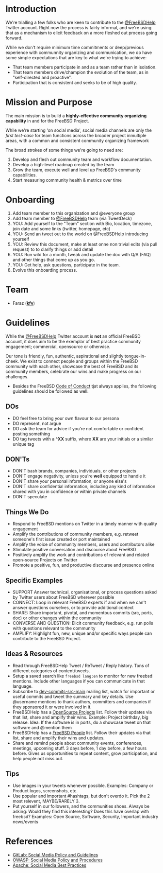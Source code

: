Introduction
============

We're trialling a few folks who are keen to contribute to the
[@FreeBSDHelp](https://twitter.com/FreeBSDHelp) Twitter account. Right now the
process is fairly informal, and we're using that as a mechanism to elicit
feedback on a more fleshed out process going forward.

While we don't require minimum time commitments or deep/previous experience with communnity organizing and communication, we do have
some simple expectations that are key to what we're trying to achieve:

 * That team members participate in and as a team rather than in isolation.
 * That team members drive/champion the evolution of the team, as in "self-directed and proactive".
 * Participation that is consistent and seeks to be of high quality.

Mission and Purpose
===================

The main mission is to build a **highly-effective community organizing capability** in and for the FreeBSD Project.

While we're starting 'on social media', social media channels are only the _first test-case_ for team functions across the broader project inmultiple areas, with a common and consistent community organizing framework

The broad strokes of some things we're going to need are:

1. Develop and flesh out community team and workflow documentation.
2. Develop a high-level roadmap created by the team
3. Grow the team, execute well and level up FreeBSD's community capabilities.
4. Start measuring community health & metrics over time

Onboarding
==========

1. Add team member to this organization and @everyone group
2. Add team member to [@FreeBSDHelp](https://twitter.com/FreeBSDHelp) team (via TweetDeck)
3. YOU: Add yourself to the "Team" section with Bio, location, timezone, join date and some links (twitter, homepage, etc)
4. YOU: Send an tweet out to the world on @FreeBSDHelp introducing yourself
5. YOU: Review this document, make at least onne non trivial edits (via pull request) to to clarify things or add detail
6. YOU: Run wild for a month, tweak and update the doc with Q/A (FAQ) and other things that come up as you go.
7. YOU: Get help, ask questions, participate in the team.
8. Evolve this onboarding process.

Team
====

 * Faraz ([__kfv__](https://twitter.com/__kfv__)) 

Guidelines
==========

While the [@FreeBSDHelp](https://twitter.com/FreeBSDHelp) Twitter account is
**not** an official FreeBSD account, it does aim to be the exemplar of best
practice community engagement; commercial, opensource or otherwise.

Our tone is friendly, fun, authentic, aspirational and slightly tongue-in-cheek.
We exist to connect people and groups within the FreeBSD community with each
other, showcase the best of FreeBSD and its community members, celebrate our
wins and make progress on our challenges.

* Besides the FreeBSD [Code of
  Conduct](https://www.freebsd.org/internal/code-of-conduct/) tjat always
  applies, the following guidelines should be followed as well.

DOs
----

* DO feel free to bring your own flavour to our persona
* DO represent, not argue
* DO ask the team for advice if you're not comfortable or confident posting
  something
* DO tag tweets with a **^XX** suffix, where **XX** are your initials or a
  similar unique tag

DON'Ts
------

* DON'T bash brands, companies, individuals, or other projects
* DON'T engage negativity, unless you're **well** equipped to handle it
* DON'T share your personal information, or anyone else's
* DON'T share confidential information, including any kind of information shared
  with you in confidence or within private channels
* DON'T speculate

Things We Do
------------

* Respond to FreeBSD mentions on Twitter in a timely manner with quality
  engagement
* Amplify the contributions of community members, e.g. retweet someone's
  first issue created or port maintained
* Amplify the voice of community members, users and contributors alike
* Stimulate positive conversation and discourse about FreeBSD
* Positively amplify the work and contributions of relevant and related
  open-source Projects on Twitter
* Promote a positive, fun, and productive discourse and presence online

Specific Examples
-----------------

* SUPPORT Answer technical, organisational, or process questions asked by Twitter
  users about FreeBSD wherever possible
* CONNECT: Loop in relevant FreeBSD experts if and when we can't answer questions
  ourselves, or to provide additional context
* SHARE: Share important, pivotal, and momentous commits (src, ports, doc) or other
  changes within the community
* CONVERSE AND QUESTION: Elicit community feedback, e.g. run polls with questions relevant to the
  community
* AMPLIFY: Highlight fun, new, unique and/or specific ways people can contribute to
  the FreeBSD Project.

Ideas & Resources
-----------------------

 * Read through FreeBSDHelp Tweet / ReTweet / Reply history. Tons of different categories of content/tweets.
 * Setup a saved search like `freebsd lang:en` to monitor for new freebsd mentions. 
   Include other languages if you can communicate in that language.
 * Subscribe to [dev-commits-src-main](https://lists.freebsd.org/mailman/listinfo/dev-commits-src-main) mailing list, watch
  for important or useful commits and tweet the summary and key details. Use @username mentions to thank authors, committers and
  companies if they sponsored it or were involved in it.
 * FreeBSDHelp has a [OpenSource Projects](https://twitter.com/i/lists/1340730882705874944) list. Follow their updates via that list, share and
   amplify their wins. Example: Project birthday, big release. Idea: If the software is in ports, do a showcase tweet on that software
   and @mention them
 * FreeBSDHelp has a [FreeBSD People](https://twitter.com/i/lists/1340730882705874944) list. Follow their updates via that list, share and
   amplify their wins and updates.
 * Share and remind people about community events, conferences, meetings, upcoming stuff. 3 days before, 1 day before, a few hours before. Gives us opportunities to repeat content, grow participation, and help people not miss out.

  
Tips
----

 * Use images in your tweets whenever possible. Examples: Company or Product logos, screenshots, etc.
 * Use popular and important #hashtags, but don't overdo it. Pick the 2 most relevent, MAYBE/RARELY 3.
 * Put yourself in our followers, and the communities shoes. Always be asking: Would they find this interesting?
   Does this have overlap with freebsd? Examples: Open Source, Software,  Security, Important industry news/events




 
References
==========

* [GitLab: Social Media Policy and
  Guidelines](https://about.gitlab.com/handbook/marketing/social-media-guidelines/)
* [OWASP: Social Media Policy and
  Procedures](https://owasp.org/www-policy/operational/social-media)
* [Apache: Social Media Best
  Practices](https://www.apache.org/foundation/marks/socialmedia)
